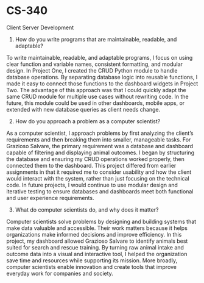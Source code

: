 # CS-340
Client Server Development 

1. How do you write programs that are maintainable, readable, and adaptable?

To write maintainable, readable, and adaptable programs, I focus on using clear function and variable names, consistent formatting, and modular design. In Project One, I created the CRUD Python module to handle database operations. By separating database logic into reusable functions, I made it easy to connect those functions to the dashboard widgets in Project Two. The advantage of this approach was that I could quickly adapt the same CRUD module for multiple use cases without rewriting code. In the future, this module could be used in other dashboards, mobile apps, or extended with new database queries as client needs change.

2. How do you approach a problem as a computer scientist?

As a computer scientist, I approach problems by first analyzing the client’s requirements and then breaking them into smaller, manageable tasks. For Grazioso Salvare, the primary requirement was a database and dashboard capable of filtering and displaying animal outcomes. I began by structuring the database and ensuring my CRUD operations worked properly, then connected them to the dashboard. This project differed from earlier assignments in that it required me to consider usability and how the client would interact with the system, rather than just focusing on the technical code. In future projects, I would continue to use modular design and iterative testing to ensure databases and dashboards meet both functional and user experience requirements.

3. What do computer scientists do, and why does it matter?

Computer scientists solve problems by designing and building systems that make data valuable and accessible. Their work matters because it helps organizations make informed decisions and improve efficiency. In this project, my dashboard allowed Grazioso Salvare to identify animals best suited for search and rescue training. By turning raw animal intake and outcome data into a visual and interactive tool, I helped the organization save time and resources while supporting its mission. More broadly, computer scientists enable innovation and create tools that improve everyday work for companies and society.

